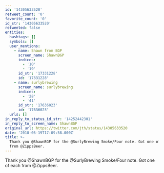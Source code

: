 ```yaml
---
id: '14305633520'
retweet_count: '0'
favorite_count: '0'
id_str: '14305633520'
retweeted: false
entities:
  hashtags: []
  symbols: []
  user_mentions:
    - name: Shawn from BGP
      screen_name: ShawnBGP
      indices:
        - '10'
        - '19'
      id_str: '17331228'
      id: '17331228'
    - name: surlybrewing
      screen_name: surlybrewing
      indices:
        - '28'
        - '41'
      id_str: '17636023'
      id: '17636023'
  urls: []
in_reply_to_status_id_str: '14252442301'
in_reply_to_screen_name: ShawnBGP
original_url: https://twitter.com/jth/status/14305633520
date: '2010-05-19T17:09:58.000Z'
title: >-
  Thank you @ShawnBGP for the @SurlyBrewing Smoke/Four note. Got one of each
  from @ZippsBeer.
---
```


Thank you @ShawnBGP for the @SurlyBrewing Smoke/Four note. Got one of each from @ZippsBeer.